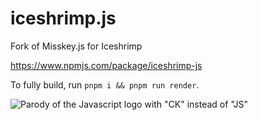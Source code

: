 # iceshrimp.js

Fork of Misskey.js for Iceshrimp

https://www.npmjs.com/package/iceshrimp-js

To fully build, run `pnpm i && pnpm run render`.

![Parody of the Javascript logo with "CK" instead of "JS"](https://codeberg.org/repo-avatars/80771-4d86135f67b9a460cdd1be9e91648e5f)
